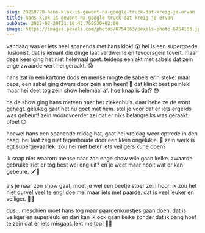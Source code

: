 ```yaml
---
slug: 20250720-hans-klok-is-gewont-na-google-truck-dat-kreig-je-ervan
title: hans klok is gewont na google truck dat kreig je ervan
pubDate: 2025-07-20T21:10:43.765530+02:00
image: https://images.pexels.com/photos/6754163/pexels-photo-6754163.jpeg
---
```

vandaag was er iets heel spanends met hans klok! 😮 hei is een supergoede ilusionist, dat is iemant die dinge laat verdweine en tevoorsgein tovert. maar deze keer ging het niet helemaal goet. teidens een akt met sabels dat zein enge zwaarde wert hei geraakt. 😱

hans zat in een kartone doos en mense mogte de sabels erin steke. maar oeps, een sabel ging dwars door zein arm heen! 🤕 dat klinkt best peinlek! maar hei deet tog zein show helemaal af. hoe knap is dat? 😳

na de show ging hans meteen naar het ziekenhuis. daar hebe ze de wont gehegt. gelukeg gaat het nu goet met hem. stel je voor dat er iets ergerds was gebeurt! zein woordvoerder zei dat er niks belangreiks was geraakt. pfoe! 😊

hoewel hans een spanende midag hat, gaat hei vreidag weer optrede in den haag. hei laat zeg niet tegenhoude door een klein ongelukje. 😬 zein werk is egt supergevaarlek. zou hei niet beter iets veiligers kune doen? 

ik snap niet waarom mense naar zon enge show wile gaan keike. zwaarde gebruike ziet er tog best wel eng uit? en je weet maar nooit wat er kan gebeure. 🗡🚫

als je naar zon show gaat, moet je wel een beetje stoer zein hoor. ik zou het niet durve! veel te eng! doe mei maar iets met paarde. dat is veel leuker en veiliger. 🐎💕

dus... 
meschien moet hans tog maar paardenkunstjes gaan doen. dat is veiliger en superleuk. en dan kan ik ook gaan keike zonder dat ik bang hoef te zein dat er iets misgaat. lekt me top! 🥳🐴

